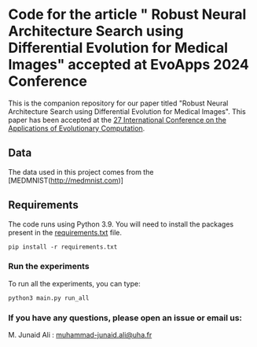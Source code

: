 ﻿# Code for the article "	Robust Neural Architecture Search using Differential Evolution for Medical Images" accepted at EvoApps 2024 Conference 
This is the companion repository for our paper titled "Robust Neural Architecture Search using Differential Evolution for Medical Images". This paper has been accepted at the [27 International Conference on the Applications of Evolutionary Computation]([https://evostar.org/2024]).

## Data 
The data used in this project comes from the [MEDMNIST(http://medmnist.com)]

## Requirements

The code runs using Python 3.9. You will need to install the packages present in the [requirements.txt](requirements.txt) file.

``pip install -r requirements.txt``

### Run the experiments

To run all the experiments, you can type:

``python3 main.py run_all``

###  If you have any questions, please open an issue or email us:

M. Junaid Ali : muhammad-junaid.ali@uha.fr 



 

